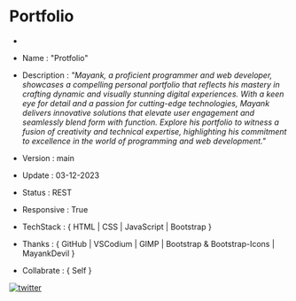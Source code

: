 
# Portfolio


- 

- Name : "Protfolio"


- Description : _"Mayank, a proficient programmer and web developer, showcases a compelling personal portfolio that reflects his mastery in crafting dynamic and visually stunning digital experiences. With a keen eye for detail and a passion for cutting-edge technologies, Mayank delivers innovative solutions that elevate user engagement and seamlessly blend form with function. Explore his portfolio to witness a fusion of creativity and technical expertise, highlighting his commitment to excellence in the world of programming and web development."_

- Version : main

- Update : 03-12-2023

- Status : REST

- Responsive : True

- TechStack : { HTML | CSS | JavaScript | Bootstrap }

- Thanks : { GitHub | VSCodium | GIMP | Bootstrap & Bootstrap-Icons | MayankDevil }

- Collabrate : { Self }

<!-- 

- URL : https://mayankdevil.github.io/repository/

- Clone : https://github.com/mayankdevil/repository.git

- Download : https://github.com/mayankdevil/repository/archive/refs/heads/main.zip


#### Project Look & Feel

![NETWORK_ERROR](./data/website.png)

#### Responsive

_""_

  **SCREEN** { 1200PX | 992PX | 785PX | 556PX }

#### Theme

_""_

#### Key Feature that make website more valuble

 - [x] primary_feature
 - [ ] secondary_feature

#### Requirement to use

-  primary_need
-  secondary_need

### Warning

** normal copyright **

__" Please refrain from unauthorized coping or downloading of content, as such actions are subject to legal consequences and potential charges.We encourage respectful and responsible use of the resouces prvided for learning purpose."__

** education purpose not certificate or fee **

__" This website is meticulously crafted for educational purpose, aiming to facilitate learning and skill enchcement. It is crucial to underastand that while every effort has been mode to ensure accuracy and quality, we cannot guarantee the absence of errors or omissions. We do not provide certification services, nor do we impose any fees for access "__

** copyright not copy download **

__" We urge all users to respect the copyright and intellectual property rights associated with the content on this website. Unauthorized copying, downloading, or any form of content misuse is strictly prohibited. Such actions may lead to legal consequences and potential charges. "__

** justify **

__" We embrace responsible and ethical use of the resources we provide. Our goal is to empower learners in a conducive and lawful environment, fostering a sense of respect and integrity within our community. Your commitment to these principles is greatly appreciated. "__

-->

[![twitter](https://img.shields.io/badge/MayankDevil-1DA1F2?style=for-the-badge&logo=github&logoColor=white)](https://github.com/MayankDevil/)
